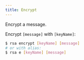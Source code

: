 ```yaml
---
title: Encrypt
---
```


Encrypt a message.

Encrypt `[message]` with `[keyName]`:

```sh
$ rsa encrypt [keyName] [message]
# or with alias:
$ rsa e [keyName] [message]
```
